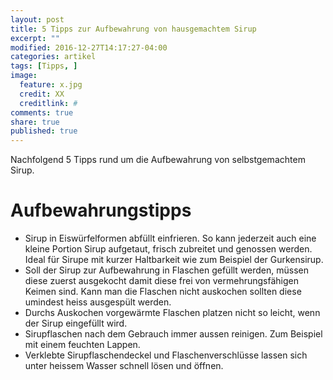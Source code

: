 ```yaml
---
layout: post
title: 5 Tipps zur Aufbewahrung von hausgemachtem Sirup
excerpt: ""
modified: 2016-12-27T14:17:27-04:00
categories: artikel
tags: [Tipps, ]
image:
  feature: x.jpg
  credit: XX
  creditlink: #
comments: true
share: true
published: true
---
```



Nachfolgend 5 Tipps rund um die Aufbewahrung von selbstgemachtem Sirup.

# Aufbewahrungstipps

* Sirup in Eiswürfelformen abfüllt einfrieren. So kann jederzeit auch eine kleine Portion Sirup aufgetaut, frisch zubreitet und genossen werden. Ideal für Sirupe mit kurzer Haltbarkeit wie zum Beispiel der Gurkensirup.
* Soll der Sirup zur Aufbewahrung in Flaschen gefüllt werden, müssen diese zuerst ausgekocht damit diese frei von vermehrungsfähigen Keimen sind. Kann man die Flaschen nicht auskochen sollten diese umindest heiss ausgespült werden.
* Durchs Auskochen vorgewärmte Flaschen platzen nicht so leicht, wenn der Sirup eingefüllt wird.
* Sirupflaschen nach dem Gebrauch immer aussen reinigen. Zum Beispiel mit einem feuchten Lappen.
* Verklebte Sirupflaschendeckel und Flaschenverschlüsse lassen sich unter heissem Wasser schnell lösen und öffnen.
